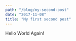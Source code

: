 ```yaml
---
path: "/blog/my-second-post"
date: "2017-11-08"
title: "My first second post"
---
```


Hello World Again!
